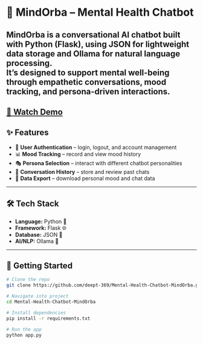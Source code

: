 # 🧠 MindOrba – Mental Health Chatbot  

**MindOrba** is a conversational AI chatbot built with **Python (Flask)**, using **JSON** for lightweight data storage and **Ollama** for natural language processing.  
It’s designed to support mental well-being through empathetic conversations, mood tracking, and persona-driven interactions.  
---
[🎥 Watch Demo](assets/demo.mp4)
---

## ✨ Features  
- 🔐 **User Authentication** – login, logout, and account management  
- 📊 **Mood Tracking** – record and view mood history  
- 🎭 **Persona Selection** – interact with different chatbot personalities  
- 💬 **Conversation History** – store and review past chats  
- 📂 **Data Export** – download personal mood and chat data  

---

## 🛠️ Tech Stack  
- **Language:** Python 🐍  
- **Framework:** Flask 🌐  
- **Database:** JSON 📄  
- **AI/NLP:** Ollama 🤖  

---

## 🚀 Getting Started  

```bash
# Clone the repo
git clone https://github.com/deept-369/Mental-Health-Chatbot-MindOrba.git

# Navigate into project
cd Mental-Health-Chatbot-MindOrba

# Install dependencies
pip install -r requirements.txt

# Run the app
python app.py
